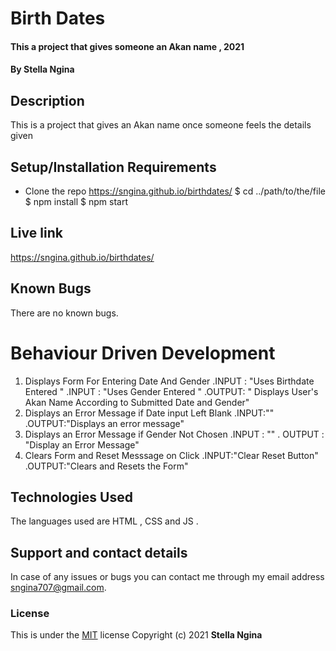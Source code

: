 # Birth Dates
#### This a project that gives someone an Akan name ,  2021
#### By **Stella Ngina**
## Description
This is a project that gives an Akan name once someone feels the details given
## Setup/Installation Requirements
* Clone the repo https://sngina.github.io/birthdates/
$ cd ../path/to/the/file
$ npm install
$ npm start



## Live link
https://sngina.github.io/birthdates/
## Known Bugs
There are no known bugs.
# Behaviour Driven Development
1. Displays Form For Entering Date And Gender
 .INPUT : "Uses  Birthdate Entered "
 .INPUT : "Uses Gender Entered "
 .OUTPUT: " Displays User's Akan Name According to Submitted Date and Gender"
2. Displays an Error Message if Date input Left Blank
  .INPUT:""
  .OUTPUT:"Displays an error message"
3. Displays an Error Message if Gender Not Chosen
  .INPUT : ""
  . OUTPUT : "Display an Error Message"
4. Clears Form and Reset Messsage on Click 
  .INPUT:"Clear Reset Button"
  .OUTPUT:"Clears and Resets the Form"  
## Technologies Used
The languages used are HTML , CSS  and JS .
## Support and contact details
In case of any issues or bugs you can contact me through my email address sngina707@gmail.com.
### License

This is under the [MIT](LICENSE) license
Copyright (c) 2021 **Stella Ngina** 

